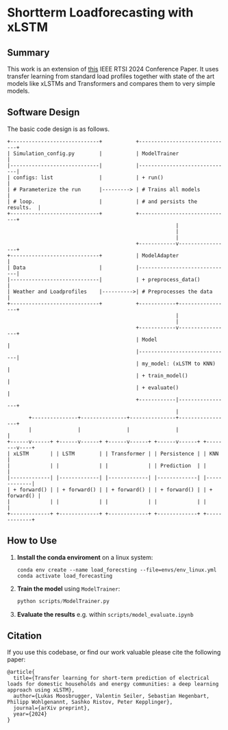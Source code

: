 # Shortterm Loadforecasting with xLSTM

## Summary

This work is an extension of [this](https://arxiv.org/abs/2407.08434) IEEE RTSI 2024 Conference Paper.
It uses transfer learning from standard load profiles together with state of the art models like xLSTMs and Transformers and compares them to very simple models.

## Software Design

The basic code design is as follows.
```
+-----------------------------+           +------------------------------+
| Simulation_config.py        |           | ModelTrainer                 |
|-----------------------------|           |------------------------------|
| configs: list               |           | + run()                      |
| # Parameterize the run      |---------> | # Trains all models          |
| # loop.                     |           | # and persists the results.  |
+-----------------------------+           +------------------------------+
                                                       |
                                                       |
                                                       |
                                          +------------v-----------------+
+-----------------------------+           | ModelAdapter                 |
| Data                        |           |------------------------------|
|-----------------------------|           | + preprocess_data()          |
| Weather and Loadprofiles    |---------->| # Preprocesses the data      |
+-----------------------------+           +------------+-----------------+
                                                       |
                                                       |
                                          +------------v-----------------+
                                          | Model                        |
                                          |------------------------------|
                                          | my_model: (xLSTM to KNN)     |
                                          | + train_model()              |
                                          | + evaluate()                 |
                                          +------------|-----------------+
                                                       |
       +---------------+---------------+---------------+-----------------+
       |               |               |               |                 |
+------v------+ +------v------+ +------v------+ +------v------+ +--------v----+
| xLSTM       | | LSTM        | | Transformer | | Persistence | | KNN         |
|             | |             | |             | | Prediction  | |             |
|-------------| |-------------| |-------------| |-------------| |-------------|
| + forward() | | + forward() | | + forward() | | + forward() | | + forward() |
|             | |             | |             | |             | |             |
+-------------+ +-------------+ +-------------+ +-------------+ +-------------+
```

<!-- ## Components: todo! -->

## How to Use

1. **Install the conda enviroment** on a linux system:
    ```
    conda env create --name load_forecsting --file=envs/env_linux.yml
    conda activate load_forecasting
    ```

2. **Train the model** using `ModelTrainer`:
    ```python
    python scripts/ModelTrainer.py
    ```

3. **Evaluate the results** e.g. within `scripts/model_evaluate.ipynb`

## Citation

If you use this codebase, or find our work valuable please cite the following paper:

```
@article{
  title={Transfer learning for short-term prediction of electrical loads for domestic households and energy communities: a deep learning approach using xLSTM},
  author={Lukas Moosbrugger, Valentin Seiler, Sebastian Hegenbart, Philipp Wohlgenannt, Sashko Ristov, Peter Kepplinger},
  journal={arXiv preprint},
  year={2024}
}
```

